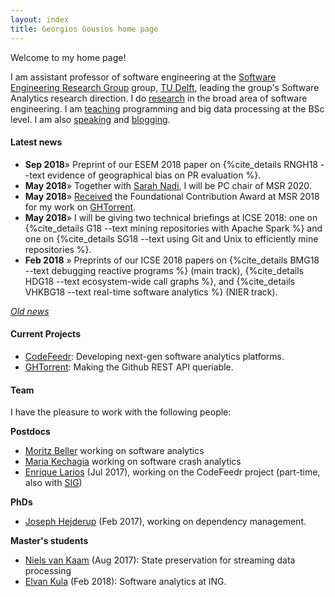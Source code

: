 ```yaml
---
layout: index
title: Georgios Gousios home page
---
```


Welcome to my home page!

I am assistant professor of software engineering at the [Software Engineering
Research Group](http://swerl.tudelft.nl/bin/view/Main/WebHome) group, [TU
Delft](http://www.tudelft.nl), leading the group's Software Analytics research
direction. I do [research](research.html) in the broad area of software
engineering. I am [teaching](teaching.html) programming and big data processing
at the BSc level. I am also [speaking](talks.html) and [blogging](/blog/).

#### Latest news

* **Sep 2018**&raquo;  Preprint of our ESEM 2018 paper on {%cite_details RNGH18 --text evidence of geographical bias on PR evaluation %}.
* **May 2018**&raquo; Together with [Sarah Nadi](http://sarahnadi.org), I will be PC chair of MSR 2020.
* **May 2018**&raquo; [Received](https://twitter.com/msrconf/status/1001379036646531072) the Foundational Contribution Award at MSR 2018 for my work on [GHTorrent](http://ghtorrent.org).
* **May 2018**&raquo; I will be giving two technical briefings at ICSE 2018:
one on {%cite_details G18 --text mining repositories with Apache Spark %} and
one on {%cite_details SG18 --text using Git and Unix to efficiently mine repositories %}.
* **Feb 2018** &raquo; Preprints of our ICSE 2018 papers on
  {%cite_details BMG18 --text debugging reactive programs %} (main track),
  {%cite_details HDG18 --text ecosystem-wide call graphs %}, and
  {%cite_details VHKBG18 --text real-time software analytics %} (NIER track).

_[Old news](oldnews.html)_

#### Current Projects

* [CodeFeedr](http://codefeedr.github.io): Developing next-gen software analytics platforms.
* [GHTorrent](http://ghtorrent.org): Making the Github REST API queriable.

#### Team

I have the pleasure to work with the following people:

**Postdocs**

* [Moritz Beller](https://inventitech.com) working on software analytics
* [Maria Kechagia](https://mkechagia.github.io) working on software crash analytics
* [Enrique Larios](https://www.linkedin.com/in/enrique-larios-vargas/) (Jul 2017), working on the CodeFeedr project (part-time, also with [SIG](http://sig.nl))

**PhDs**

* [Joseph Hejderup](https://nl.linkedin.com/in/josephhejderup) (Feb 2017), working on dependency management.

**Master's students**

* [Niels van Kaam](https://www.linkedin.com/in/niels-van-kaam-aa731768/) (Aug
  2017): State preservation for streaming data processing
* [Elvan Kula](https://www.linkedin.com/in/elvan-kula/) (Feb 2018): Software
  analytics at ING.

